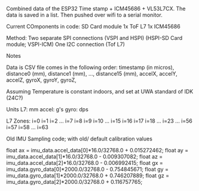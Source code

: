 Combined data of the ESP32 Time stamp + ICM45686 + VL53L7CX. 
The data is saved in a list. 
Then pushed over wifi to a serial monitor. 


Current COmponents in code:
SD Card module 
1x ToF L7
1x ICM45686 

Method:
Two separate SPI connections (VSPI and HSPI) (HSPI-SD Card module; VSPI-ICM)
One I2C connection (Tof L7)

Notes

Data is CSV file comes in the following order:
timestamp (in micros), distance0 (mm), distance1 (mm), ..., distance15 (mm), accelX, accelY, accelZ, gyroX, gyroY, gyroZ, 

Assuming Temperature is constant indoors, and set at UWA standard of IDK (24C?)

Units
L7: mm
accel: g's
gyro: dps

L7 Zones: 
 i=0   i=1   i=2   ... i=7
 i=8   i=9   i=10  ... i=15
 i=16  i=17  i=18  ... i=23
 ...
 i=56  i=57  i=58  ... i=63




Old IMU Sampling code; with old/ default calibration values

  float ax = imu_data.accel_data[0]*16.0/32768.0 + 0.015272462;
  float ay = imu_data.accel_data[1]*16.0/32768.0 - 0.009307082;
  float az = imu_data.accel_data[2]*16.0/32768.0 - 0.006992415;
  float gx = imu_data.gyro_data[0]*2000.0/32768.0 - 0.754845671;
  float gy = imu_data.gyro_data[1]*2000.0/32768.0 + 0.746207889;
  float gz = imu_data.gyro_data[2]*2000.0/32768.0 + 0.116757765;